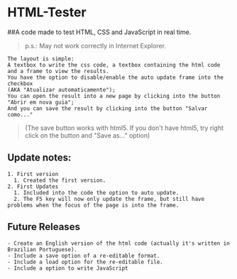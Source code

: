 # HTML-Tester
##A code made to test HTML, CSS and JavaScript in real time.
>p.s.: May not work correctly in Internet Explorer.
```
The layout is simple:
A textbox to write the css code, a textbox containing the html code and a frame to view the results.
You have the option to disable/enable the auto update frame into the checkbox
(AKA "Atualizar automaticamente");
You can open the result into a new page by clicking into the button "Abrir em nova guia";
And you can save the result by clicking into the button "Salvar como..."
```
>(The save button works with html5. If you don't have html5, try right click on the button and "Save as..." option)

## Update notes:
```
1. First version
  1. Created the first version.
2. First Updates
  1. Included into the code the option to auto update.
  2. The F5 key will now only update the frame, but still have problems when the focus of the page is into the frame.
```

## Future Releases
```
- Create an English version of the html code (actually it's written in Brazilian Portuguese).
- Include a save option of a re-editable format.
- Include a load option for the re-editable file.
- Include a option to write JavaScript 
```
